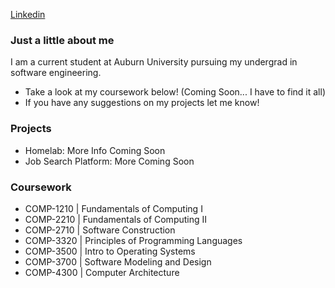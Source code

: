 [Linkedin](https://www.linkedin.com/in/ashton-wise-1ba2ab259) 

### Just a little about me
I am a current student at Auburn University pursuing my undergrad in software engineering.

- Take a look at my coursework below! (Coming Soon... I have to find it all)
- If you have any suggestions on my projects let me know!


### Projects
- Homelab: More Info Coming Soon
- Job Search Platform: More Coming Soon


### Coursework  
- COMP-1210 | Fundamentals of Computing I
- COMP-2210 | Fundamentals of Computing II
- COMP-2710 | Software Construction
- COMP-3320 | Principles of Programming Languages
- COMP-3500 | Intro to Operating Systems
- COMP-3700 | Software Modeling and Design
- COMP-4300 | Computer Architecture
